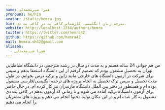 ```yaml
---
name: همرا شیرمحمدلی
pronouns: he/him
avatar: /static/hemra.jpg
bio: مترجم زبان انگلیسی، کارشناس کافی نت در کافی نت دی.
website: http://localhost:1234/authors/hemra
twitter: https://twitter.com/hemra42
github: https://github.com/hemra42
mail: hemra.sh42@gmail.com
aliases:
  - همرا شیرمحمدلی
---
```

من هم جوانی 24 ساله هستم و به مدت دو سال در رشته مترجمی در دانشگاه طباطبایی تهران به تحصیل مشغول بودم که تصمیم گرفتم از این دانشگاه استعفا بدهم و سپس برای شرکت در آزمون دانشگاه های خارجی مانند ژاپن و ترکیه درس بخوانم. در طول مدت تحصیل و سپس ترک تحصیل به انجام پروژه های ترجمه انگلیسی/فارسی مشغول بوده ام و همینطور در دفتر بین الملل دانشگاه مازندران نیز کار کرده ام. در حال حاضر برای آزمون دانشگاه ترکیه آماده می شوم و تا زمانی که آزمون بدهم در کافی نت دی مشغول به کار شده ام و در این مکان تولید محتوا انجام می دهم و پروژه های مشتریان را انجام می دهیم. 